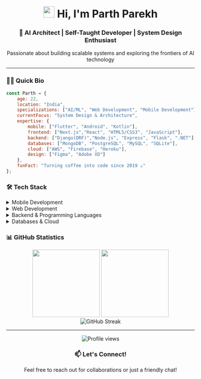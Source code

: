 <h1 align="center">
  <img src="https://media.giphy.com/media/hvRJCLFzcasrR4ia7z/giphy.gif" width="30px"/> 
  Hi, I'm Parth Parekh
</h1>

<div align="center">
  <h3>💫 AI Architect | Self-Taught Developer | System Design Enthusiast  </h3>
  <p>Passionate about building scalable systems and exploring the frontiers of AI technology</p>
</div>

---

### 🧙‍♂️ Quick Bio

```javascript
const Parth = {
    age: 22,
    location: "India",
    specializations: ["AI/ML", "Web Development", "Mobile Development"],
    currentFocus: "System Design & Architecture",
    expertise: {
        mobile: ["Flutter", "Android", "Kotlin"],
        frontend: ["Next.js","React", "HTML5/CSS3", "JavaScript"],
        backend: ["Django(DRF)","Node.js", "Express", "Flask", ".NET"],
        databases: ["MongoDB", "PostgreSQL", "MySQL", "SQLite"],
        cloud: ["AWS", "Firebase", "Heroku"],
        design: ["Figma", "Adobe XD"]
    },
    funFact: "Turning coffee into code since 2019 ☕"
};
```

### 🛠️ Tech Stack

<details>
<summary>Mobile Development</summary>
<br>
<p align="center">
  <img src="https://img.shields.io/badge/-Flutter-61DAFB?logo=flutter&logoColor=white&style=for-the-badge">
  <img src="https://img.shields.io/badge/-android-7F52FF?logo=android&logoColor=white&style=for-the-badge">
  <img src="https://img.shields.io/badge/-kotlin-7F52FF?logo=kotlin&logoColor=white&style=for-the-badge">
</p>
</details>

<details>
<summary>Web Development</summary>
<br>
<p align="center">
  <img src="https://img.shields.io/badge/html5-%23E34F26.svg?style=for-the-badge&logo=html5&logoColor=white">
  <img src="https://img.shields.io/badge/css3-%231572B6.svg?style=for-the-badge&logo=css3&logoColor=white">
  <img src="https://img.shields.io/badge/javascript-%23323330.svg?style=for-the-badge&logo=javascript&logoColor=%23F7DF1E">
  <img src="https://img.shields.io/badge/bootstrap-%23563D7C.svg?style=for-the-badge&logo=bootstrap&logoColor=white">
  <img src="https://img.shields.io/badge/-ReactJs-61DAFB?logo=react&logoColor=white&style=for-the-badge">
</p>
</details>

<details>
<summary>Backend & Programming Languages</summary>
<br>
<p align="center">
  <img src="https://img.shields.io/badge/node.js-6DA55F?style=for-the-badge&logo=node.js&logoColor=white">
  <img src="https://img.shields.io/badge/express.js-%23404d59.svg?style=for-the-badge&logo=express&logoColor=%2361DAFB">
  <img src="https://img.shields.io/badge/C++-%2300599C.svg?style=for-the-badge&logo=c%2B%2B&logoColor=white">
  <img src="https://img.shields.io/badge/python-3670A0?style=for-the-badge&logo=python&logoColor=ffdd54">
  <img src="https://img.shields.io/badge/java-%23ED8B00.svg?style=for-the-badge&logo=java&logoColor=white">
</p>
</details>

<details>
<summary>Databases & Cloud</summary>
<br>
<p align="center">
  <img src="https://img.shields.io/badge/MongoDB-%234ea94b.svg?style=for-the-badge&logo=mongodb&logoColor=white">
  <img src="https://img.shields.io/badge/postgres-%23316192.svg?style=for-the-badge&logo=postgresql&logoColor=white">
  <img src="https://img.shields.io/badge/mysql-%2300f.svg?style=for-the-badge&logo=mysql&logoColor=white">
  <img src="https://img.shields.io/badge/AWS-%23FF9900.svg?style=for-the-badge&logo=amazon-aws&logoColor=white">
  <img src="https://img.shields.io/badge/firebase-%23039BE5.svg?style=for-the-badge&logo=firebase">
</p>
</details>

### 📊 GitHub Statistics

<div align="center">
  <img height="180em" src="https://github-readme-stats.vercel.app/api?username=xxparthparekhxx&show_icons=true&theme=tokyonight&include_all_commits=true&count_private=true"/>
  <img height="180em" src="https://github-readme-stats.vercel.app/api/top-langs/?username=xxparthparekhxx&layout=compact&langs_count=8&theme=tokyonight"/>
</div>

<div align="center">
  <img src="https://github-readme-streak-stats.herokuapp.com/?user=xxparthparekhxx&theme=tokyonight" alt="GitHub Streak"/>
</div>

---

<div align="center">
  <img src="https://komarev.com/ghpvc/?username=xxparthparekhxx&style=flat-square&color=blue" alt="Profile views"/>
  
  ### 📫 Let's Connect!
  <p>Feel free to reach out for collaborations or just a friendly chat!</p>
</div>
